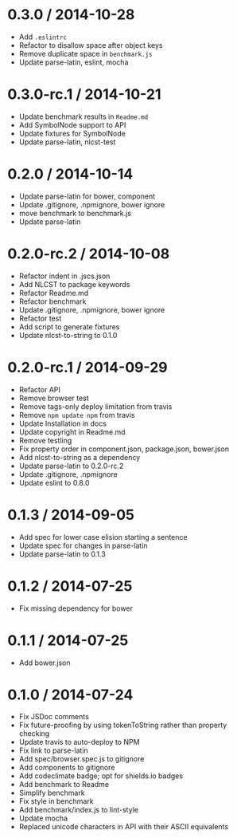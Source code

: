 
0.3.0 / 2014-10-28
==================

 * Add `.eslintrc`
 * Refactor to disallow space after object keys
 * Remove duplicate space in `benchmark.js`
 * Update parse-latin, eslint, mocha

0.3.0-rc.1 / 2014-10-21
==================

 * Update benchmark results in `Readme.md`
 * Add SymbolNode support to API
 * Update fixtures for SymbolNode
 * Update parse-latin, nlcst-test

0.2.0 / 2014-10-14
==================

 * Update parse-latin for bower, component
 * Update .gitignore, .npmignore, bower ignore
 * move benchmark to benchmark.js
 * Update parse-latin

0.2.0-rc.2 / 2014-10-08
==================

 * Refactor indent in .jscs.json
 * Add NLCST to package keywords
 * Refactor Readme.md
 * Refactor benchmark
 * Update .gitignore, .npmignore, bower ignore
 * Refactor test
 * Add script to generate fixtures
 * Update nlcst-to-string to 0.1.0

0.2.0-rc.1 / 2014-09-29
==================

 * Refactor API
 * Remove browser test
 * Remove tags-only deploy limitation from travis
 * Remove `npm update npm` from travis
 * Update Installation in docs
 * Update copyright in Readme.md
 * Remove testling
 * Fix property order in component.json, package.json, bower.json
 * Add nlcst-to-string as a dependency
 * Update parse-latin to 0.2.0-rc.2
 * Update .gitignore, .npmignore
 * Update eslint to 0.8.0

0.1.3 / 2014-09-05
==================

 * Add spec for lower case elision starting a sentence
 * Update spec for changes in parse-latin
 * Update parse-latin to 0.1.3

0.1.2 / 2014-07-25
==================

 * Fix missing dependency for bower

0.1.1 / 2014-07-25
==================

 * Add bower.json

0.1.0 / 2014-07-24
==================

 * Fix JSDoc comments
 * Fix future-proofing by using tokenToString rather than property checking
 * Update travis to auto-deploy to NPM
 * Fix link to parse-latin
 * Add spec/browser.spec.js to gitignore
 * Add components to gitignore
 * Add codeclimate badge; opt for shields.io badges
 * Add benchmark to Readme
 * Simplify benchmark
 * Fix style in benchmark
 * Add benchmark/index.js to lint-style
 * Update mocha
 * Replaced unicode characters in API with their ASCII equivalents
